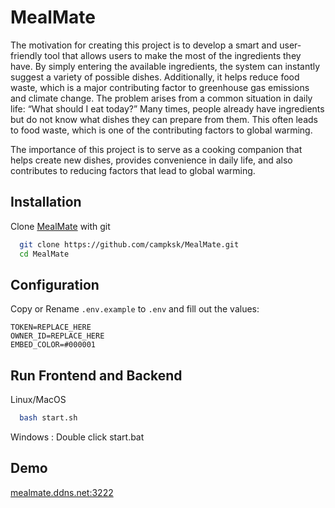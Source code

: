 
# MealMate

The motivation for creating this project is to develop a smart and user-friendly tool that allows users to make the most of the ingredients they have. By simply entering the available ingredients, the system can instantly suggest a variety of possible dishes. Additionally, it helps reduce food waste, which is a major contributing factor to greenhouse gas emissions and climate change.
The problem arises from a common situation in daily life: “What should I eat today?” Many times, people already have ingredients but do not know what dishes they can prepare from them. This often leads to food waste, which is one of the contributing factors to global warming.

The importance of this project is to serve as a cooking companion that helps create new dishes, provides convenience in daily life, and also contributes to reducing factors that lead to global warming.
## Installation

Clone [MealMate](https://github.com/user/repo/blob/branch/other_file.md) with git

```bash
  git clone https://github.com/campksk/MealMate.git
  cd MealMate
```
    
## Configuration

Copy or Rename `.env.example` to `.env` and fill out the values:

```.env
TOKEN=REPLACE_HERE
OWNER_ID=REPLACE_HERE
EMBED_COLOR=#000001
``` 
## Run Frontend and Backend
Linux/MacOS
```bash
  bash start.sh
```
Windows : Double click start.bat
## Demo

[mealmate.ddns.net:3222](http://mealmate.ddns.net:3222)


